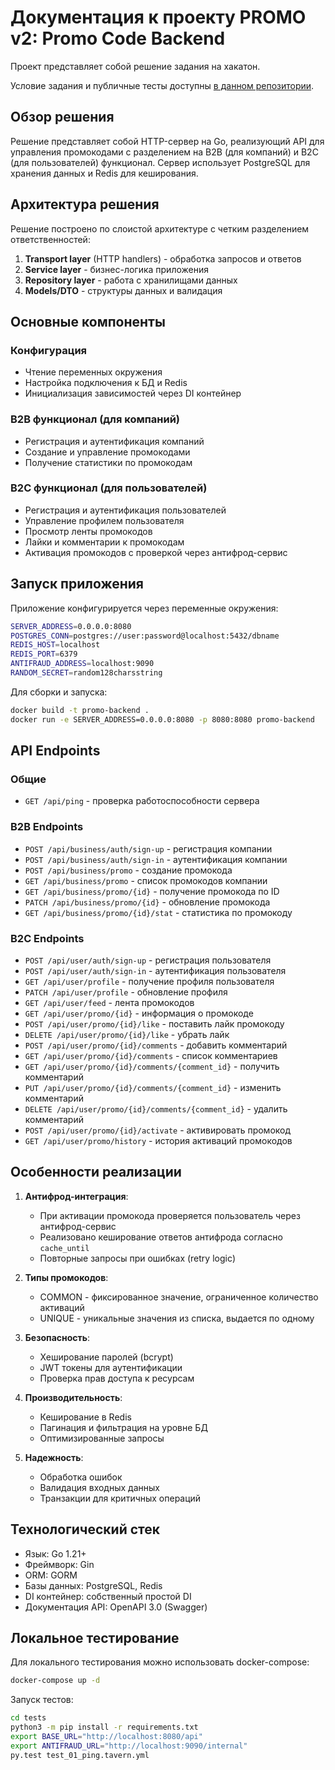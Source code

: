 # Документация к проекту PROMO v2: Promo Code Backend
Проект представляет собой решение задания на хакатон.

Условие задания и публичные тесты доступны [в данном репозитории](https://github.com/Central-University-IT/FAQ-2025/tree/main/backend).

## Обзор решения

Решение представляет собой HTTP-сервер на Go, реализующий API для управления промокодами с разделением на B2B (для компаний) и B2C (для пользователей) функционал. Сервер использует PostgreSQL для хранения данных и Redis для кеширования.

## Архитектура решения

Решение построено по слоистой архитектуре с четким разделением ответственностей:

1. **Transport layer** (HTTP handlers) - обработка запросов и ответов
2. **Service layer** - бизнес-логика приложения
3. **Repository layer** - работа с хранилищами данных
4. **Models/DTO** - структуры данных и валидация

## Основные компоненты

### Конфигурация
- Чтение переменных окружения
- Настройка подключения к БД и Redis
- Инициализация зависимостей через DI контейнер

### B2B функционал (для компаний)
- Регистрация и аутентификация компаний
- Создание и управление промокодами
- Получение статистики по промокодам

### B2C функционал (для пользователей)
- Регистрация и аутентификация пользователей
- Управление профилем пользователя
- Просмотр ленты промокодов
- Лайки и комментарии к промокодам
- Активация промокодов с проверкой через антифрод-сервис

## Запуск приложения

Приложение конфигурируется через переменные окружения:

```bash
SERVER_ADDRESS=0.0.0.0:8080
POSTGRES_CONN=postgres://user:password@localhost:5432/dbname
REDIS_HOST=localhost
REDIS_PORT=6379
ANTIFRAUD_ADDRESS=localhost:9090
RANDOM_SECRET=random128charsstring
```

Для сборки и запуска:
```bash
docker build -t promo-backend .
docker run -e SERVER_ADDRESS=0.0.0.0:8080 -p 8080:8080 promo-backend
```

## API Endpoints

### Общие
- `GET /api/ping` - проверка работоспособности сервера

### B2B Endpoints
- `POST /api/business/auth/sign-up` - регистрация компании
- `POST /api/business/auth/sign-in` - аутентификация компании
- `POST /api/business/promo` - создание промокода
- `GET /api/business/promo` - список промокодов компании
- `GET /api/business/promo/{id}` - получение промокода по ID
- `PATCH /api/business/promo/{id}` - обновление промокода
- `GET /api/business/promo/{id}/stat` - статистика по промокоду

### B2C Endpoints
- `POST /api/user/auth/sign-up` - регистрация пользователя
- `POST /api/user/auth/sign-in` - аутентификация пользователя
- `GET /api/user/profile` - получение профиля пользователя
- `PATCH /api/user/profile` - обновление профиля
- `GET /api/user/feed` - лента промокодов
- `GET /api/user/promo/{id}` - информация о промокоде
- `POST /api/user/promo/{id}/like` - поставить лайк промокоду
- `DELETE /api/user/promo/{id}/like` - убрать лайк
- `POST /api/user/promo/{id}/comments` - добавить комментарий
- `GET /api/user/promo/{id}/comments` - список комментариев
- `GET /api/user/promo/{id}/comments/{comment_id}` - получить комментарий
- `PUT /api/user/promo/{id}/comments/{comment_id}` - изменить комментарий
- `DELETE /api/user/promo/{id}/comments/{comment_id}` - удалить комментарий
- `POST /api/user/promo/{id}/activate` - активировать промокод
- `GET /api/user/promo/history` - история активаций промокодов

## Особенности реализации

1. **Антифрод-интеграция**:
   - При активации промокода проверяется пользователь через антифрод-сервис
   - Реализовано кеширование ответов антифрода согласно `cache_until`
   - Повторные запросы при ошибках (retry logic)

2. **Типы промокодов**:
   - COMMON - фиксированное значение, ограниченное количество активаций
   - UNIQUE - уникальные значения из списка, выдается по одному

3. **Безопасность**:
   - Хеширование паролей (bcrypt)
   - JWT токены для аутентификации
   - Проверка прав доступа к ресурсам

4. **Производительность**:
   - Кеширование в Redis
   - Пагинация и фильтрация на уровне БД
   - Оптимизированные запросы

5. **Надежность**:
   - Обработка ошибок
   - Валидация входных данных
   - Транзакции для критичных операций

## Технологический стек

- Язык: Go 1.21+
- Фреймворк: Gin
- ORM: GORM
- Базы данных: PostgreSQL, Redis
- DI контейнер: собственный простой DI
- Документация API: OpenAPI 3.0 (Swagger)

## Локальное тестирование

Для локального тестирования можно использовать docker-compose:

```bash
docker-compose up -d
```

Запуск тестов:
```bash
cd tests
python3 -m pip install -r requirements.txt
export BASE_URL="http://localhost:8080/api"
export ANTIFRAUD_URL="http://localhost:9090/internal"
py.test test_01_ping.tavern.yml
```
